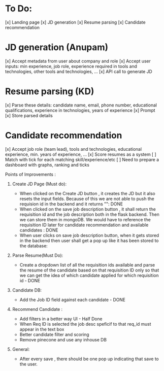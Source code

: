 # To Do:

[x] Landing page
[x] JD generation
[x] Resume parsing
[x] Candidate recommendation

# JD generation (Anupam)

[x] Accept metadata from user about company and role
[x] Accept user inputs: min experience, job role, experience required in tools and technologies, other tools and technologies, ...
[x] API call to generate JD

# Resume parsing (KD)

[x] Parse these details: candidate name, email, phone number, educational qualifications, experience in technologies, years of experience
[x] Prompt
[x] Store parsed details

# Candidate recommendation 

[x] Accept job role (team lead), tools and technologies, educational experience, min. years of experience, ...
[x] Score resumes as a system
[ ] Match with tick for each matching skill/experience/etc
[ ] Need to prepare a dashboard with graphs, ranking and ticks

Points of Improvements :
1. Create JD Page (Must do): 
    -  When clicked on the Create JD button , it creates the JD but it also resets the input fields. Because of this we are not able to push the requision id in the backend and it returns "": DONE 
    -  When clicked on the save job description button , it shall return the requisition id and the job description both in the flask backend. Then we can store them in mongoDB. We would have to reference the requisition ID later for candidate recommendation and available candidates : DONE 
    - When user clicks on save job description button, when it gets stored in the backend then user shall get a pop up like it has been stored to the database:

2. Parse Resume(Must Do):
    - Create a dropdown list of all the requisition ids available and parse the resume of the candidate based on that requisition ID only so that we can get the idea of which candidate applied for which requisition id - DONE

3. Candidate DB:
    - Add the Job ID field against each candidate - DONE 

4. Recommend Candidate :
    - Add filters in a better way UI  - Half Done
    - When Req ID is selected the job desc speficif to that req_id must appear in the text box 
    - Better candidate filter and scoring 
    - Remove pinecone and use any inhouse DB
5. General:
    - After every save , there should be one pop up indicating that save to the user.


    
    